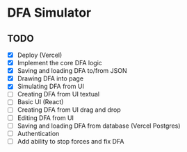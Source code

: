 # DFA Simulator

## TODO

- [x] Deploy (Vercel)
- [x] Implement the core DFA logic
- [x] Saving and loading DFA to/from JSON
- [x] Drawing DFA into page
- [x] Simulating DFA from UI
- [ ] Creating DFA from UI textual
- [ ] Basic UI (React)
- [ ] Creating DFA from UI drag and drop
- [ ] Editing DFA from UI
- [ ] Saving and loading DFA from database (Vercel Postgres)
- [ ] Authentication
- [ ] Add ability to stop forces and fix DFA
